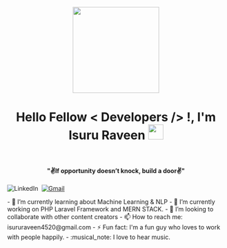 
<div align=center>
    <p align='center'>
    <img src="https://media.giphy.com/media/TEnXkcsHrP4YedChhA/giphy.gif" width="200" height="200" frameBorder="0" class="giphy-embed" allowFullScreen></img></p>
</div>
<div>
    <h1 align="center">Hello Fellow < Developers /> !, I'm Isuru Raveen <img src="https://media.giphy.com/media/hvRJCLFzcasrR4ia7z/giphy.gif" width="35"></h1>
<br>
<h4 align="center"><b>"✌️If opportunity doesn’t knock, build a door✌️"</b></h4>
<p align="center>
<a href="https://www.linkedin.com/in/isuru-raveen-7421541b8/"><img src="https://img.shields.io/badge/linkedin-%230077B5.svg?&style=for-the-badge&logo=linkedin&logoColor=white"     alt="LinkedIn"/></a>&nbsp;
<a href="mailto:isururaveen4520@gmail.com?subject=Hola%20Sumanth"><img src="https://img.shields.io/badge/gmail-%23D14836.svg?&style=for-the-badge&logo=gmail&logoColor=white" alt="Gmail"/></a>&nbsp;
</p>
- 🌱 I’m currently learning about Machine Learning & NLP
- 🔭 I’m currently working on PHP Laravel Framework and MERN STACK.
- 👯 I’m looking to collaborate with other content creators 
- 📫 How to reach me: isururaveen4520@gmail.com
- ⚡ Fun fact: I'm a fun guy who loves to work with people happily.
- :musical_note: I love to hear music.  
<br>
</div>

